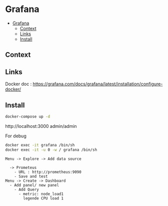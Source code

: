 # Grafana

<!-- TOC -->

- [Grafana](#grafana)
  - [Context](#context)
  - [Links](#links)
  - [Install](#install)

<!-- /TOC -->

## Context

## Links
Docker doc : https://grafana.com/docs/grafana/latest/installation/configure-docker/
## Install

```bash
docker-compose up -d
```
http://localhost:3000  admin/admin


For debug
```bash
docker exec -it grafana /bin/sh
docker exec -it -u 0 -w / grafana /bin/sh
```


```
Menu -> Explore -> Add data source

  -> Prometeus
    - URL : http://prometheus:9090
    - Save and test
Menu -> Create -> Dashboard
  - Add panel/ new panel
    - Add Query
      - metric: node_load1
        legende CPU load 1   
```
